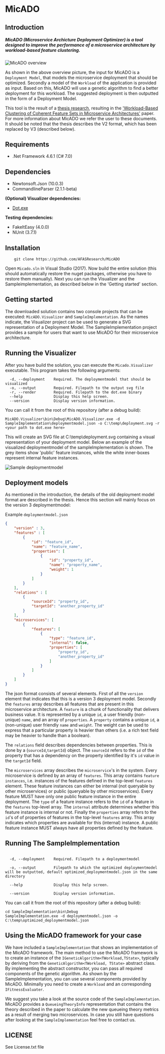 # MicADO


## Introduction

##### MicADO (Microservice Archicture Deployment Optimizer) is a tool designed to improve the performance of a microservice architecture by workload-based feature clustering.

![MicADO overview](overview.jpg)

As shown in the above overview picture, the input for MicADO is a ``Deployment Model``, that models the microservice deployment that should be optimized. Secondly a model of the  ``Workload`` of the application is provided as input. Based on this, MicADO will use a genetic algorithm to find a better deployment for this workload. The suggested deployment is then outputted in the form of a Deployment Model.

This tool is the result of a [thesis research](https://dspace.library.uu.nl/bitstream/handle/1874/348022/thesis-3816958-microservices.pdf?sequence=1), resulting in the ['Workload-Based Clustering of Coherent Feature Sets in Microservice Architectures'](http://ieeexplore.ieee.org/document/7930194) paper.
For more information about MicADO we refer the user to these documents. It should be noted that the thesis describes the V2 format, which has been replaced by V3 (described below).


## Requirements
- .Net Framework 4.6.1 (C# 7.0)


## Dependencies
- Newtonsoft.Json (10.0.3)
- CommandlineParser (2.1.1-beta)

**(Optional) Visualizer dependencies:**
- [Dot.exe](http://www.graphviz.org/Download..php)

**Testing dependencies:**
- FakeItEasy (4.0.0)
- NUnit (3.7.1)

## Installation
```git
    git clone https://github.com/AFASResearch/MicADO
  ```

Open ``Micado.sln`` in Visual Studio (2017). Now build the entire solution (this should automatically restore the nuget packages, otherwise you have to restore them manually). Next you can run the Visualizer and the Sampleimplementation, as described below in the 'Getting started' section.

## Getting started

The downloaded solution contains two console projects that can be executed: ``MicADO.Visualizer`` and ``SampleImplementation``. As the names indicate, the Visualizer project can be used to generate a SVG representation of a Deployment Model. The SampleImplementation project provides a sample for users that want to use MicADO for their microservice architecture.


## Running the Visualizer
After you have build the solution, you can execute the ``Micado.Visualizer`` executable. This program takes the following arguments:

```shell
  -d, --deployment    Required. The deploymentmodel that should be visualized
  -o, --output        Required. Filepath to the output svg file
  -r, --render        Required. Filepath to the dot.exe binary
  --help              Display this help screen.
  --version           Display version information.
```

You can call it from the root of this repository (after a debug build):
```shell
MicADO.Visualizer\bin\Debug\MicADO.Visualizer.exe -d SampleImplementation\deploymentmodel.json -o C:\temp\deployment.svg -r <your path to dot.exe here>
```

This will create an SVG file at C:\temp\deployment.svg containing a visual representation of your deployment model.
Below an example of the visualized deploymentmodel of the sampleImplementation is shown. The grey items show 'public' feature instances, while the white inner-boxes represent internal feature instances.

![Sample deploymentmodel](deployment.jpg)

## Deployment models

As mentioned in the introduction, the details of the old deployment model format are described in the thesis. Hence this section will mainly focus on the version 3 deploymentmodel:

Example ``deploymentmodel.json``
```json
{
    "version" : 3,
    "features" : [
        {
            "id": "feature_id",
            "name": "feature_name",
            "properties": [
                {
                    "id": "property_id",
                    "name": "property_name",
                    "weight": 1
                }
            ]
        }
    ],
    "relations" : [
        {
            "sourceId": "property_id",
            "targetId": "another_property_id"
        }
    ],
    "microservices": [
        {
            "features": [
                {
                    "type": "feature_id",
                    "internal": false,
                    "properties": [
                        "property_id",
                        "another_property_id"
                    ]
                }
            ]
        }
    ]
}
```

The json format consists of several elements. First of all the ``version`` element that indicates that this is a version 3 deployment model. 
Secondly the ``features`` array describes all features that are present in this microservice architecture. 
A `feature` is a chunk of functionality that delivers business value. It is represented by a unique `id`, a user friendly (non-unique) `name`, and an array of `properties`. A `property` contains a unique `id`, 
a (non-unique) user friendly `name` and `weight`. The weight can be used to express that a particular property is heavier than others (i.e. a rich text field may be heavier to handle than a boolean). 

The `relations` field describes dependencies between properties. This is done by a (``sourceId``,``targetId``) object. The ``sourceId`` refers to the `id` of the property that has a dependency on the property identified by it's `id` value in the `targetId` field. 

The `microservices` array describes the `microservice`'s in the system. Every microservice is defined by an array of `features`. This array contains `feature instances`, i.e. instances of the features defined in the top-level `features` element. 
These feature instances can either be internal (not queryable by other microservices) or public (queryable by other microservices). Every feature MUST have only one public feature instance in the entire deployment.
The ``type`` of a feature instance refers to the ``id`` of a feature in the ``features`` top-level array. The ``internal`` attribute determines whether this feature instance is internal or not. Finally the `properties` array refers to the ``id``'s of of properties of features in the top-level ``features`` array.
This array indicates which properties are available for this (internal) instance. A public feature instance MUST always have all properties defined by the feature.

## Running The SampleImplementation

```shell

  -d, --deployment    Required. Filepath to a deploymentmodel

  -o, --output        Filepath to which the optimized deploymentmodel will be outputted, default optimized_deploymentmodel.json in the same directory

  --help              Display this help screen.

  --version           Display version information.
```

You can call it from the root of this repository (after a debug build):
```shell
cd SampleImplementation\bin\Debug
SampleImplementation.exe -d deploymentmodel.json -o C:\temp\optimized_deploymentmodel.json
```


## Using the MicADO framework for your case

We have included a ``SampleImplementation`` that shows an implementation of the MicADO framework. 
The main method to use the MicADO framework is to create an instance of the ``IGeneticAlgorithm<TWorkload,TState>``, typically by deriving from the ``GeneticAlgorithm<TWorkload, TState>`` abstract class.
By implementing the abstract constructor, you can pass all required components of the genetic algorithm. 
As shown by the SampleImplementation, you can use several components provided by MicADO.
Minimally you need to create a ``Workload`` and an corresponding ``IFitnessEvaluater``.

We suggest you take a look at the source code of the ``SampleImplementation``. MicADO provides a ``QueueingTheoryInfo`` representation that contains the theory described in the paper to calculate the new queueing theory metrics as a result of merging two microservices. In case you still have questions after looking at the ``SampleImplementation`` feel free to contact us.


## LICENSE

See License.txt file
